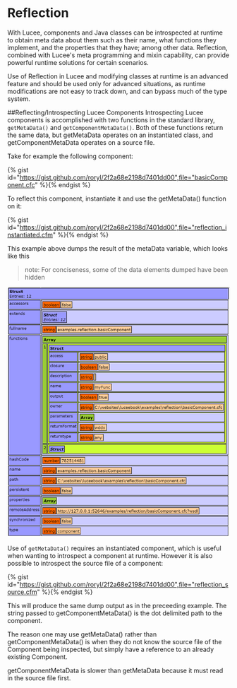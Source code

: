 # Reflection

With Lucee, components and Java classes can be introspected at runtime to obtain meta data about them such as their name, what functions they implement, and the properties that they have; among other data. Reflection, combined with Lucee's meta programming and mixin capability, can provide powerful runtime solutions for certain scenarios.

Use of Reflection in Lucee and modifying classes at runtime is an advanced feature and should be used only for advanced situations, as runtime modifications are not easy to track down, and can bypass much of the type system. 

##Reflecting/Introspecting Lucee Components
Introspecting Lucee components is accomplished with two functions in the standard library, `getMetaData()` and `getComponentMetaData()`. Both of these functions return the same data, but getMetaData operates on an instantiated class, and getComponentMetaData operates on a source file. 

Take for example the following component:

{% gist id="https://gist.github.com/roryl/2f2a68e2198d7401dd00",file="basicComponent.cfc" %}{% endgist %}

To reflect this component, instantiate it and use the getMetaData() function on it:

{% gist id="https://gist.github.com/roryl/2f2a68e2198d7401dd00",file="reflection_instantiated.cfm" %}{% endgist %}

This example above dumps the result of the metaData variable, which looks like this

>note: For conciseness, some of the data elements dumped have been hidden

![](reflection_dump.png)

Use of `getMetaData()` requires an instantiated component, which is useful when wanting to introspect a component at runtime. However it is also possible to introspect the source file of a component:

{% gist id="https://gist.github.com/roryl/2f2a68e2198d7401dd00",file="reflection_source.cfm" %}{% endgist %}

This will produce the same dump output as in the preceeding example. The string passed to getComponentMetaData() is the dot delimited path to the component. 

The reason one may use getMetaData() rather than getComponentMetaData() is when they do not know the source file of the Component being inspected, but simply have a reference to an already existing Component.

getComponentMetaData is slower than getMetaData because it must read in the source file first.